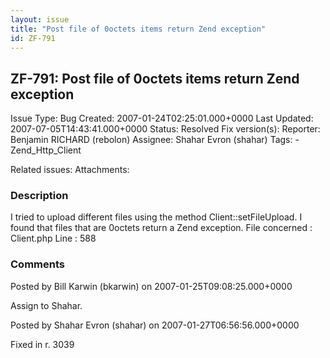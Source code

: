 ```yaml
---
layout: issue
title: "Post file of 0octets items return Zend exception"
id: ZF-791
---
```


ZF-791: Post file of 0octets items return Zend exception
--------------------------------------------------------

 Issue Type: Bug Created: 2007-01-24T02:25:01.000+0000 Last Updated: 2007-07-05T14:43:41.000+0000 Status: Resolved Fix version(s): 
 Reporter:  Benjamin RICHARD (rebolon)  Assignee:  Shahar Evron (shahar)  Tags: - Zend\_Http\_Client
 
 Related issues: 
 Attachments: 
### Description

I tried to upload different files using the method Client::setFileUpload. I found that files that are 0octets return a Zend exception. File concerned : Client.php Line : 588

 

 

### Comments

Posted by Bill Karwin (bkarwin) on 2007-01-25T09:08:25.000+0000

Assign to Shahar.

 

 

Posted by Shahar Evron (shahar) on 2007-01-27T06:56:56.000+0000

Fixed in r. 3039

 

 